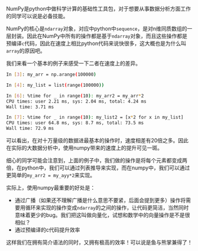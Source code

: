 NumPy是python中做科学计算的基础性工具包，对于想要从事数据分析方面工作的同学可以说是必备技能。

NumPy的核心是`ndarray`对象，对应中python中`sequence`，是对n维同质数组的一层封装。因此在NumPy中所有的操作都是基于`ndarray`对象，而且这些操作都是预编译`c`代码，因此在速度上相比python代码来说快很多，这大概也是为什么叫`array`的原因吧。

我们来看一个基本的例子来感受一下二者在速度上的差异。

```bash
In [3]: my_arr = np.arange(100000)

In [4]: my_list = list(range(100000))

In [6]: %time for _ in range(10): my_arr2 = my_arr*2
CPU times: user 2.21 ms, sys: 2.04 ms, total: 4.24 ms
Wall time: 3.71 ms

In [7]: %time for _ in range(10): my_list2 = [x*2 for x in my_list]
CPU times: user 64.8 ms, sys: 8.7 ms, total: 73.5 ms
Wall time: 72.9 ms
```

可以看出，在对十万量级的数据进最基本的操作时，速度相差有20倍之多。因此在实际的大数据分析中，使用numpy带来的速度上的提升可见一斑。

细心的同学可能会注意到，上面的例子中，我们做的操作是将每个元素都变成两倍，在python中，我们可以通过列表推导来实现，而在numpy中，我们可以通过更简单的`my_arr2 = my_ayy*2`来实现。

实际上，使用numpy最重要的好处是：

+ 通过广播（如果还不理解广播是什么意思不要紧，后面会提到更多）操作将需要用循环来实现的操作变成`ndarray`的之间的操作，让代码更简洁，当然同时意味着更少的bug。我们把这叫做向量化，试想和数学中的向量操作是不是很相似？
+ 通过预编译的c代码提升效率

这样我们在拥有简介语法的同时，又拥有极高的效率！可以说是鱼与熊掌兼得了！


